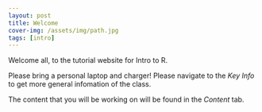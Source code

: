 ```yaml
---
layout: post
title: Welcome
cover-img: /assets/img/path.jpg
tags: [intro]
---
```


Welcome all, to the tutorial website for Intro to R.

Please bring a personal laptop and charger! Please navigate to the *Key Info* to get more general infomation of the class.

The content that you will be working on will be found in the *Content* tab. 





